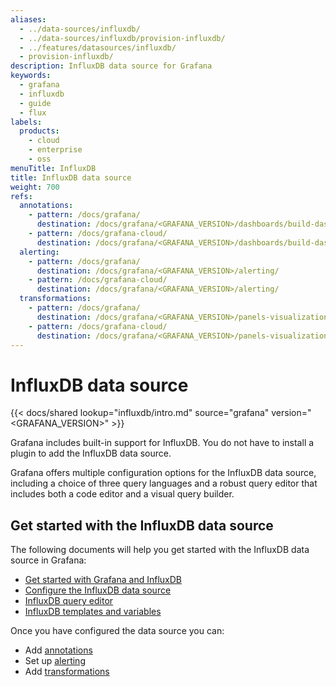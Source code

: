 ```yaml
---
aliases:
  - ../data-sources/influxdb/
  - ../data-sources/influxdb/provision-influxdb/
  - ../features/datasources/influxdb/
  - provision-influxdb/
description: InfluxDB data source for Grafana
keywords:
  - grafana
  - influxdb
  - guide
  - flux
labels:
  products:
    - cloud
    - enterprise
    - oss
menuTitle: InfluxDB 
title: InfluxDB data source
weight: 700
refs:
  annotations:
    - pattern: /docs/grafana/
      destination: /docs/grafana/<GRAFANA_VERSION>/dashboards/build-dashboards/annotate-visualizations/
    - pattern: /docs/grafana-cloud/
      destination: /docs/grafana/<GRAFANA_VERSION>/dashboards/build-dashboards/annotate-visualizations/
  alerting:
    - pattern: /docs/grafana/
      destination: /docs/grafana/<GRAFANA_VERSION>/alerting/
    - pattern: /docs/grafana-cloud/
      destination: /docs/grafana/<GRAFANA_VERSION>/alerting/
  transformations:
    - pattern: /docs/grafana/
      destination: /docs/grafana/<GRAFANA_VERSION>/panels-visualizations/query-transform-data/transform-data/
    - pattern: /docs/grafana-cloud/
      destination: /docs/grafana/<GRAFANA_VERSION>/panels-visualizations/query-transform-data/transform-data/
---
```


# InfluxDB data source

{{< docs/shared lookup="influxdb/intro.md" source="grafana" version="<GRAFANA_VERSION>" >}}

Grafana includes built-in support for InfluxDB. You do not have to install a plugin to add the InfluxDB data source. 

Grafana offers multiple configuration options for the InfluxDB data source, including a choice of three query languages and a robust query editor that includes both a code editor and a visual query builder.

## Get started with the InfluxDB data source 

The following documents will help you get started with the InfluxDB data source in Grafana: 

- [Get started with Grafana and InfluxDB](/docs/grafana/<GRAFANA_VERSION>/getting-started/get-started-grafana-influxdb/)
- [Configure the InfluxDB data source](/docs/grafana/<GRAFANA_VERSION>/datasources/influxdb/configure-influxdb-data-source/)
- [InfluxDB query editor](/docs/grafana/<GRAFANA_VERSION>/datasources/influxdb/query-editor/)
- [InfluxDB templates and variables](/docs/grafana/<GRAFANA_VERSION>/datasources/influxdb/template-variables/)

Once you have configured the data source you can:

- Add [annotations](ref:annotations)
- Set up [alerting](ref:alerting)
- Add [transformations](ref:transformations)